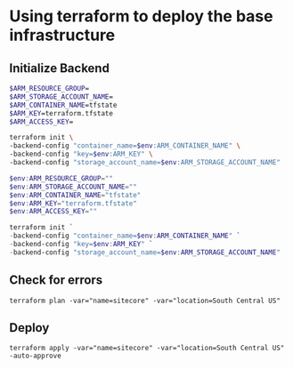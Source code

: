 # Using terraform to deploy the base infrastructure

## Initialize Backend

```bash
$ARM_RESOURCE_GROUP=
$ARM_STORAGE_ACCOUNT_NAME=
$ARM_CONTAINER_NAME=tfstate
$ARM_KEY=terraform.tfstate
$ARM_ACCESS_KEY=

terraform init \
-backend-config "container_name=$env:ARM_CONTAINER_NAME" \
-backend-config "key=$env:ARM_KEY" \
-backend-config "storage_account_name=$env:ARM_STORAGE_ACCOUNT_NAME"
```

```powershell
$env:ARM_RESOURCE_GROUP=""
$env:ARM_STORAGE_ACCOUNT_NAME=""
$env:ARM_CONTAINER_NAME="tfstate"
$env:ARM_KEY="terraform.tfstate"
$env:ARM_ACCESS_KEY=""

terraform init `
-backend-config "container_name=$env:ARM_CONTAINER_NAME" `
-backend-config "key=$env:ARM_KEY" `
-backend-config "storage_account_name=$env:ARM_STORAGE_ACCOUNT_NAME"
```

## Check for errors

```
terraform plan -var="name=sitecore" -var="location=South Central US"
```

## Deploy

```
terraform apply -var="name=sitecore" -var="location=South Central US" -auto-approve
```